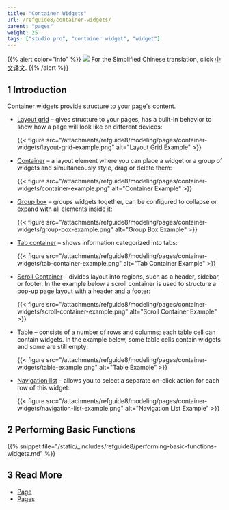 ```yaml
---
title: "Container Widgets"
url: /refguide8/container-widgets/
parent: "pages"
weight: 25
tags: ["studio pro", "container widget", "widget"]
---
```


{{% alert color="info" %}}
<img src="/attachments/china.png" class="d-inline-block" /> For the Simplified Chinese translation, click [中文译文](https://cdn.mendix.tencent-cloud.com/documentation/refguide8/container-widgets.pdf).
{{% /alert %}}

## 1 Introduction

Container widgets provide structure to your page's content.

* [Layout grid](/refguide8/layout-grid/) – gives structure to your pages, has a built-in behavior to show how a page will look like on different devices:

    {{< figure src="/attachments/refguide8/modeling/pages/container-widgets/layout-grid-example.png" alt="Layout Grid Example" >}}

* [Container](/refguide8/container/) – a layout element where you can place a widget or a group of widgets and simultaneously style, drag or delete them:

    {{< figure src="/attachments/refguide8/modeling/pages/container-widgets/container-example.png" alt="Container Example" >}}

* [Group box](/refguide8/group-box/) – groups widgets together, can be configured to collapse or expand with all elements inside it:

    {{< figure src="/attachments/refguide8/modeling/pages/container-widgets/group-box-example.png" alt="Group Box Example" >}}

* [Tab container](/refguide8/tab-container/) – shows information categorized into tabs:

    {{< figure src="/attachments/refguide8/modeling/pages/container-widgets/tab-container-example.png" alt="Tab Container Example" >}}

* [Scroll Container](/refguide8/scroll-container/) – divides layout into regions, such as a header, sidebar, or footer. In the example below a scroll container is used to structure a pop-up page layout with a header and a footer:

    {{< figure src="/attachments/refguide8/modeling/pages/container-widgets/scroll-container-example.png" alt="Scroll Container Example" >}}

* [Table](/refguide8/table/) – consists of a number of rows and columns; each table cell can contain widgets. In the example below, some table cells contain widgets and some are still empty:

    {{< figure src="/attachments/refguide8/modeling/pages/container-widgets/table-example.png" alt="Table Example" >}}

* [Navigation list](/refguide8/navigation-list/) – allows you to select a separate on-click action for each row of this widget:

    {{< figure src="/attachments/refguide8/modeling/pages/container-widgets/navigation-list-example.png" alt="Navigation List Example" >}}

## 2 Performing Basic Functions

{{% snippet file="/static/_includes/refguide8/performing-basic-functions-widgets.md" %}}

## 3 Read More

* [Page](/refguide8/page/)
* [Pages](/refguide8/pages/)